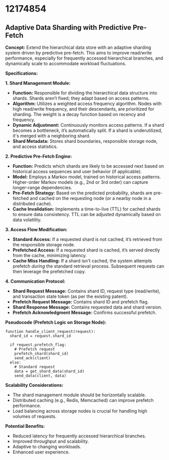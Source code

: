 # 12174854

## Adaptive Data Sharding with Predictive Pre-Fetch

**Concept:** Extend the hierarchical data store with an adaptive sharding system driven by predictive pre-fetch. This aims to improve read/write performance, especially for frequently accessed hierarchical branches, and dynamically scale to accommodate workload fluctuations.

**Specifications:**

**1. Shard Management Module:**

*   **Function:** Responsible for dividing the hierarchical data structure into shards. Shards aren’t fixed; they adapt based on access patterns.
*   **Algorithm:** Utilizes a weighted access frequency algorithm. Nodes with high read/write frequency, and their descendants, are prioritized for sharding.  The weight is a decay function based on recency and frequency.
*   **Dynamic Adjustment:**  Continuously monitors access patterns.  If a shard becomes a bottleneck, it’s automatically split. If a shard is underutilized, it's merged with a neighboring shard.
*   **Shard Metadata:** Stores shard boundaries, responsible storage node, and access statistics.

**2. Predictive Pre-Fetch Engine:**

*   **Function:** Predicts which shards are likely to be accessed next based on historical access sequences and user behavior (if applicable).
*   **Model:** Employs a Markov model, trained on historical access patterns. Higher-order Markov models (e.g., 2nd or 3rd order) can capture longer-range dependencies.
*   **Pre-Fetch Strategy:**  Based on the predicted probability, shards are pre-fetched and cached on the requesting node (or a nearby node in a distributed cache).
*   **Cache Invalidation:** Implements a time-to-live (TTL) for cached shards to ensure data consistency. TTL can be adjusted dynamically based on data volatility.

**3. Access Flow Modification:**

*   **Standard Access:**  If a requested shard is not cached, it’s retrieved from the responsible storage node.
*   **Prefetched Access:** If a requested shard is cached, it’s served directly from the cache, minimizing latency.
*   **Cache Miss Handling:** If a shard isn't cached, the system attempts prefetch *during* the standard retrieval process. Subsequent requests can then leverage the prefetched copy.

**4. Communication Protocol:**

*   **Shard Request Message:** Contains shard ID, request type (read/write), and transaction state token (as per the existing patent).
*   **Prefetch Request Message:** Contains shard ID and prefetch flag.
*   **Shard Response Message:** Contains requested data and shard version.
*   **Prefetch Acknowledgment Message:** Confirms successful prefetch.

**Pseudocode (Prefetch Logic on Storage Node):**

```
function handle_client_request(request):
  shard_id = request.shard_id
  
  if request.prefetch_flag:
    # Prefetch request
    prefetch_shard(shard_id)
    send_ack(client)
  else:
    # Standard request
    data = get_shard_data(shard_id)
    send_data(client, data)
```

**Scalability Considerations:**

*   The shard management module should be horizontally scalable.
*   Distributed caching (e.g., Redis, Memcached) can improve prefetch performance.
*   Load balancing across storage nodes is crucial for handling high volumes of requests.

**Potential Benefits:**

*   Reduced latency for frequently accessed hierarchical branches.
*   Improved throughput and scalability.
*   Adaptive to changing workloads.
*   Enhanced user experience.